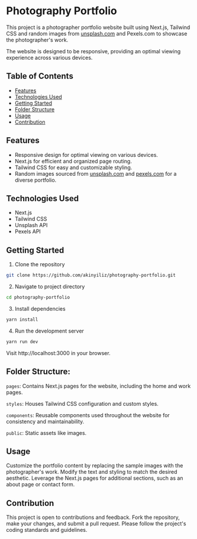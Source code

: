 # Photography Portfolio

This project is a photographer portfolio website built using Next.js, Tailwind CSS and random images from [unsplash.com](https://unsplash.com/) and Pexels.com to showcase the photographer's work.

The website is designed to be responsive, providing an optimal viewing experience across various devices.

## Table of Contents

- [Features](#features)
- [Technologies Used](#technologies-used)
- [Getting Started](#getting-started)
- [Folder Structure](#folder-structure)
- [Usage](#usage)
- [Contribution](#contribution)

## Features

- Responsive design for optimal viewing on various devices.
- Next.js for efficient and organized page routing.
- Tailwind CSS for easy and customizable styling.
- Random images sourced from [unsplash.com](https://unsplash.com/) and [pexels.com](https://www.pexels.com/) for a diverse portfolio.

## Technologies Used

- Next.js
- Tailwind CSS
- Unsplash API
- Pexels API

## Getting Started

1. Clone the repository

```bash
git clone https://github.com/akinyiliz/photography-portfolio.git
```

2. Navigate to project directory

```bash
cd photography-portfolio
```

3. Install dependencies

```bash
yarn install
```

4. Run the development server

```bash
yarn run dev
```

Visit http://localhost:3000 in your browser.

## Folder Structure:

`pages`: Contains Next.js pages for the website, including the home and work pages.

`styles`: Houses Tailwind CSS configuration and custom styles.

`components`: Reusable components used throughout the website for consistency and maintainability.

`public`: Static assets like images.

## Usage

Customize the portfolio content by replacing the sample images with the photographer's work. Modify the text and styling to match the desired aesthetic. Leverage the Next.js pages for additional sections, such as an about page or contact form.

## Contribution

This project is open to contributions and feedback. Fork the repository, make your changes, and submit a pull request. Please follow the project's coding standards and guidelines.

